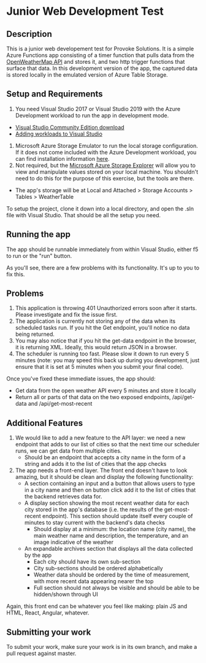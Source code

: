 # Junior Web Development Test

## Description 
This is a junior web developement test for Provoke Solutions. It is a simple Azure Functions app consisting of a timer function that pulls data from the [OpenWeatherMap API](https://openweathermap.org) and stores it, and two http trigger functions that surface that data. In this development version of the app, the captured data is stored locally in the emulated version of Azure Table Storage. 

## Setup and Requirements
1) You need Visual Studio 2017 or Visual Studio 2019 with the Azure Development workload to run the app in development mode.  
  * [Visual Studio Community Edition download](https://visualstudio.microsoft.com/free-developer-offers/)
  * [Adding workloads to Visual Studio](https://github.com/MicrosoftDocs/visualstudio-docs/blob/master/docs/install/modify-visual-studio.md)
1) Microsoft Azure Storage Emulator to run the local storage configuration. If it does not come included with the Azure Development workload, you can find installation information [here](https://docs.microsoft.com/en-us/azure/storage/common/storage-use-emulator).
1) Not required, but the [Microsoft Azure Storage Explorer](https://azure.microsoft.com/en-us/features/storage-explorer/) will allow you to view and manipulate values stored on your local machine. You shouldn't need to do this for the purpose of this exercise, but the tools are there.
  * The app's storage will be at Local and Attached > Storage Accounts > Tables > WeatherTable

To setup the project, clone it down into a local directory, and open the .sln file with Visual Studio. That should be all the setup you need.

## Running the app

The app should be runnable immediately from within Visual Studio, either f5 to run or the "run" button.

As you'll see, there are a few problems with its functionality. It's up to you to fix this.

## Problems
1) This application is throwing 401 Unauthorized errors soon after it starts. Please investigate and fix the issue first.
1) The application is currently not storing any of the data when its scheduled tasks run. If you hit the Get endpoint, you'll notice no data being returned. 
1) You may also notice that if you hit the get-data endpoint in the browser, it is returning XML. Ideally, this would return JSON in a browser.
1) The scheduler is running too fast. Please slow it down to run every 5 minutes (note: you may speed this back up during you development, just ensure that it is set at 5 minutes when you submit your final code).

Once you've fixed these immediate issues, the app should:
* Get data from the open weather API every 5 minutes and store it locally
* Return all or parts of that data on the two exposed endpoints, /api/get-data and /api/get-most-recent

## Additional Features
1) We would like to add a new feature to the API layer: we need a new endpoint that adds to our list of cities so that the next time our scheduler runs, we can get data from multiple cities.
    * Should be an endpoint that accepts a city name in the form of a string and adds it to the list of cities that the app checks
1) The app needs a front-end layer. The front end doesn't have to look amazing, but it should be clean and display the following functionality:
    * A section containing an input and a button that allows users to type in a city name and then on button click add it to the list of cities that the backend retrieves data for.
    * A display section showing the most recent weather data for each city stored in the app's database (i.e. the results of the get-most-recent endpoint). This section should update itself every couple of minutes to stay current with the backend's data checks
      * Should display at a minimum: the location name (city name), the main weather name and description, the temperature, and an image indicative of the weather
    * An expandable archives section that displays all the data collected by the app
      * Each city should have its own sub-section
      * City sub-sections should be ordered alphabetically
      * Weather data should be ordered by the time of measurement, with more recent data appearing nearer the top
      * Full section should not always be visible and should be able to be hidden/shown through UI

Again, this front end can be whatever you feel like making: plain JS and HTML, React, Angular, whatever.

## Submitting your work
To submit your work, make sure your work is in its own branch, and make a pull request against master.
